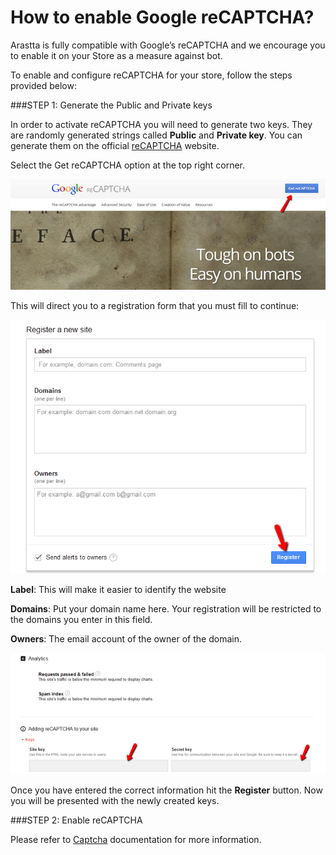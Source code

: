 How to enable Google reCAPTCHA?
===============================

Arastta is fully compatible with Google’s  reCAPTCHA and we encourage you to enable it on your Store as a measure against bot.

To enable and configure reCAPTCHA for your store, follow the steps provided below:

###STEP 1: Generate the Public and Private keys

In order to activate reCAPTCHA you will need to generate two keys. They are randomly generated strings called **Public** and **Private key**.  You can generate them on the official [reCAPTCHA](http://www.google.com/recaptcha) website.

Select the Get reCAPTCHA option at the top right corner.

![Getting recaptcha](_images/google-recaptcha-1.png)

This will direct you to a registration form that you must fill to continue:

![Registering a new website to be serviced by recaptcha](_images/google-recaptcha-2.png)

**Label**: This will make it easier to identify the website

**Domains**: Put your domain name here. Your registration will be restricted to the domains you enter in this field.

**Owners**: The email account of the owner of the domain.

![Generating the private and public keys](_images/google-recaptcha-3.png)

Once you have entered the correct information hit the **Register** button. Now you will be presented with the newly created keys.

###STEP 2: Enable reCAPTCHA

Please refer to [Captcha](https://arastta.org/docs/user-manual/extensions/captcha) documentation for more information.
